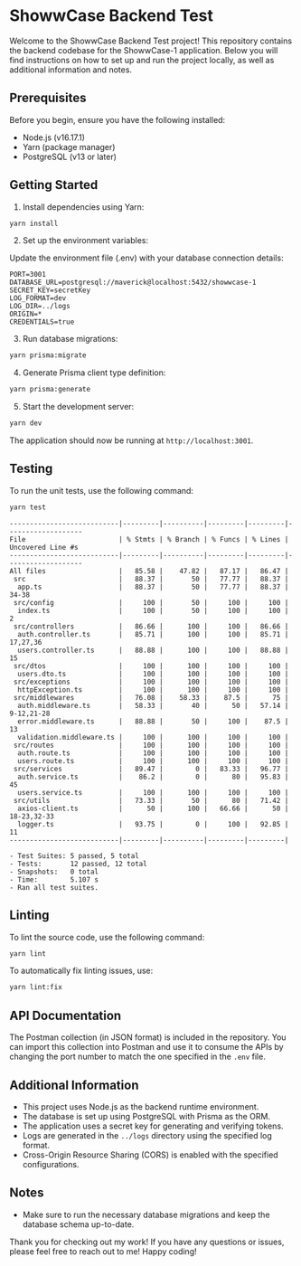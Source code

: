 # ShowwCase Backend Test

Welcome to the ShowwCase Backend Test project! This repository contains the backend codebase for the ShowwCase-1 application. Below you will find instructions on how to set up and run the project locally, as well as additional information and notes.

## Prerequisites

Before you begin, ensure you have the following installed:

- Node.js (v16.17.1)
- Yarn (package manager)
- PostgreSQL (v13 or later)

## Getting Started

1. Install dependencies using Yarn:

```bash
yarn install
```

2. Set up the environment variables:

Update the environment file (.env) with your database connection details:

```plaintext
PORT=3001
DATABASE_URL=postgresql://maverick@localhost:5432/showwcase-1
SECRET_KEY=secretKey
LOG_FORMAT=dev
LOG_DIR=../logs
ORIGIN=*
CREDENTIALS=true
```

3. Run database migrations:

```bash
yarn prisma:migrate
```

4. Generate Prisma client type definition:

```bash
yarn prisma:generate
```

5. Start the development server:

```bash
yarn dev
```

The application should now be running at `http://localhost:3001`.

## Testing

To run the unit tests, use the following command:

```bash
yarn test
```
```
---------------------------|---------|----------|---------|---------|-------------------
File                       | % Stmts | % Branch | % Funcs | % Lines | Uncovered Line #s 
---------------------------|---------|----------|---------|---------|-------------------
All files                  |   85.58 |    47.82 |   87.17 |   86.47 |                   
 src                       |   88.37 |       50 |   77.77 |   88.37 |                   
  app.ts                   |   88.37 |       50 |   77.77 |   88.37 | 34-38             
 src/config                |     100 |       50 |     100 |     100 |                   
  index.ts                 |     100 |       50 |     100 |     100 | 2                 
 src/controllers           |   86.66 |      100 |     100 |   86.66 |                   
  auth.controller.ts       |   85.71 |      100 |     100 |   85.71 | 17,27,36          
  users.controller.ts      |   88.88 |      100 |     100 |   88.88 | 15                
 src/dtos                  |     100 |      100 |     100 |     100 |                   
  users.dto.ts             |     100 |      100 |     100 |     100 |                   
 src/exceptions            |     100 |      100 |     100 |     100 |                   
  httpException.ts         |     100 |      100 |     100 |     100 |                   
 src/middlewares           |   76.08 |    58.33 |    87.5 |      75 |                   
  auth.middleware.ts       |   58.33 |       40 |      50 |   57.14 | 9-12,21-28        
  error.middleware.ts      |   88.88 |       50 |     100 |    87.5 | 13                
  validation.middleware.ts |     100 |      100 |     100 |     100 |                   
 src/routes                |     100 |      100 |     100 |     100 |                   
  auth.route.ts            |     100 |      100 |     100 |     100 |                   
  users.route.ts           |     100 |      100 |     100 |     100 |                   
 src/services              |   89.47 |        0 |   83.33 |   96.77 |                   
  auth.service.ts          |    86.2 |        0 |      80 |   95.83 | 45                
  users.service.ts         |     100 |      100 |     100 |     100 |                   
 src/utils                 |   73.33 |       50 |      80 |   71.42 |                   
  axios-client.ts          |      50 |      100 |   66.66 |      50 | 18-23,32-33       
  logger.ts                |   93.75 |        0 |     100 |   92.85 | 11                
---------------------------|---------|----------|---------|---------|

- Test Suites: 5 passed, 5 total
- Tests:       12 passed, 12 total
- Snapshots:   0 total
- Time:        5.107 s
- Ran all test suites.
```

## Linting

To lint the source code, use the following command:

```bash
yarn lint
```

To automatically fix linting issues, use:

```bash
yarn lint:fix
```

## API Documentation

The Postman collection (in JSON format) is included in the repository. You can import this collection into Postman and use it to consume the APIs by changing the port number to match the one specified in the `.env` file.

## Additional Information

- This project uses Node.js as the backend runtime environment.
- The database is set up using PostgreSQL with Prisma as the ORM.
- The application uses a secret key for generating and verifying tokens.
- Logs are generated in the `../logs` directory using the specified log format.
- Cross-Origin Resource Sharing (CORS) is enabled with the specified configurations.

## Notes

- Make sure to run the necessary database migrations and keep the database schema up-to-date.

Thank you for checking out my work! If you have any questions or issues, please feel free to reach out to me! Happy coding!
